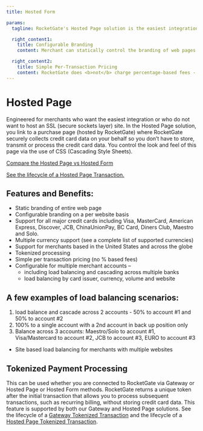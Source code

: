 ```yaml
---
title: Hosted Form

params: 
  tagline: RocketGate's Hosted Page solution is the easiest integration.

  right_content1:
    title: Configurable Branding
    content: Merchant can statically control the branding of web pages on a per-website basis.

  right_content2:
    title: Simple Per-Transaction Pricing
    content: RocketGate does <b>not</b> charge percentage-based fees - just a simple per transaction fee.
---
```


# Hosted Page
Engineered for merchants who want the easiest integration or who do not want to host an SSL (secure sockets layer) site. In the Hosted Page solution, you link to a purchase page (hosted by RocketGate) where RocketGate securely collects credit card data on your behalf so you don’t have to store, transmit or process the credit card data. You control the look and feel of this page via the use of CSS (Cascading Style Sheets).

[Compare the Hosted Page vs Hosted Form](/interactive-diagram/index.php)

[See the lifecycle of a Hosted Page Transaction.](/images/files/hosted-page.png)

## Features and Benefits:

* Static branding of entire web page
* Configurable branding on a per website basis
* Support for all major credit cards including Visa, MasterCard, American Express, Discover, JCB, ChinaUnionPay, BC Card, Diners Club, Maestro and Solo.  
* Multiple currency support (see a complete list of supported currencies) 
* Support for merchants based in the United States and across the globe
* Tokenized processing
* Simple per transaction pricing (no % based fees)
* Configurable for multiple merchant accounts – 
  * including load balancing and cascading across multiple banks
  * load balancing by card issuer, currency, volume and website

##  A few examples of load balancing scenarios:
1. load balance and cascade across 2 accounts - 50% to account #1 and 50% to account #2 
1. 100% to a single account with a 2nd account in back up position only
1. Balance across 3 accounts:  Maestro/Solo to account #1, Visa/Mastercard to account #2, JCB to account #3, EURO to account #3

* Site based load balancing for merchants with multiple websites

## Tokenized Payment Processing
This can be used whether you are connected to RocketGate via Gateway or Hosted Page or Hosted Form methods. RocketGate returns a unique token after the initial transaction that allows you to process subsequent transactions, such as recurring billing, without storing credit card data. This feature is supported by both our Gateway and Hosted Page solutions. See the lifecycle of a [Gateway Tokenized Transaction](/images/files/gateway-token.png) and the lifecycle of a [Hosted Page Tokenized Transaction](/images/files/hosted-page-token.png).
